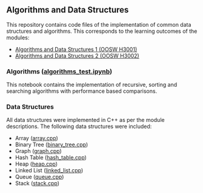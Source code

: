 ## Algorithms and Data Structures
This repository contains code files of the implementation of common data structures and algorithms. This corresponds to the learning outcomes of the modules: 
- [Algorithms and Data Structures 1 (OOSW H3001)](https://www.tudublin.ie/study/modules/oosw-h3001-algorithms-and-data-structures-1/)
- [Algorithms and Data Structures 2 (OOSW H3002)](https://www.tudublin.ie/study/modules/oosw-h3002-algorithms-and-data-structures-2/)

### Algorithms ([algorithms_test.ipynb](algorithms_test.ipynb))
This notebook contains the implementation of recursive, sorting and searching algorithms with performance based comparisons. 

### Data Structures 
All data structures were implemented in C++ as per the module descriptions. The following data structures were included:
- Array ([array.cpp](array.cpp))
- Binary Tree ([binary_tree.cpp](binary_tree.cpp))
- Graph ([graph.cpp](graph.cpp))
- Hash Table ([hash_table.cpp](hash_table.cpp))
- Heap ([heap.cpp](heap.cpp))
- Linked List ([linked_list.cpp](linked_list.cpp))
- Queue ([queue.cpp](queue.cpp))
- Stack ([stack.cpp](stack.cpp))
